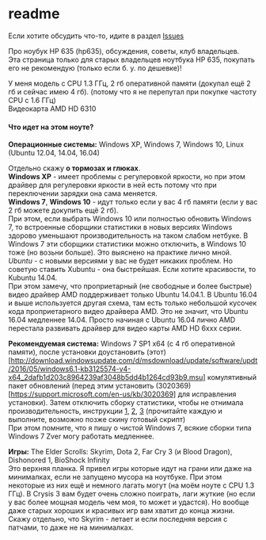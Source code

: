 # readme

Если хотите обсудить что-то, идите в раздел [Issues](https://github.com/hp635/readme/issues)

Про ноубук HP 635 (hp635), обсуждения, советы, клуб владельцев.  
Эта страница только для старых владельцев ноутбука HP 635, покупать его не рекомендую (только если б. у. по дешевке)!

У меня модель с CPU 1.3 ГГц, 2 гб оперативной памяти (докупал ещё 2 гб и сейчас имею 4 гб). (потому что я не перепутал при покупке частоту CPU с 1.6 ГГц)  
Видеокарта AMD HD 6310

#### Что идет на этом ноуте?

**Операционные системы:** Windows XP, Windows 7, Windows 10, Linux (Ubuntu 12.04, 14.04, 16.04)

Отдельно скажу **о тормозах и глюках**.  
**Windows XP** - имеет проблемы с регулеровкой яркости, но при этом драйвер для регулеровки яркости в ней есть потому что при переключении зарядки она сама меняется.  
**Windows 7**, **Windows 10** - идут только если у вас 4 гб памяти (если у вас 2 гб можете докупить ещё 2 гб).  
При этом, если выбрать Windows 10 или полностью обновить Windows 7, то встроенные сборщики статистики в новых версиях Windows здорово уменьшают производительность на таком слабом нетбуке. В Windows 7 эти сборщики статистики можно отключить, в Windows 10 тоже (но возьни больше). Это выяснено на практике лично мной.  
*Ubuntu* - с новыми версиями у вас не будет никаких проблем. Но советую ставить Xubuntu - она быстрейшая. Если хотите красивости, то Kubuntu 14.04.  
При этом замечу, что проприетарный (не свободные и более быстрые) видео драйвер AMD поддерживает только Ubuntu 14.04.1. В Ubuntu 16.04 и выше используется другая схема, там есть только небольшой кусочек кода проприетарного видео драйвера AMD. Это не значит, что Ubuntu 16.04 медленнее 14.04. Просто начиная с Ubuntu 16.04 лично AMD перестала развивать драйвер для видео карты AMD HD 6xxx серии.

**Рекомендуемая система:** Windows 7 SP1 x64 (с 4 гб оперативной памяти), после установки доустановить (этот)[http://download.windowsupdate.com/d/msdownload/update/software/updt/2016/05/windows6.1-kb3125574-v4-x64_2dafb1d203c8964239af3048b5dd4b1264cd93b9.msu] комулятивный пакет обновлений (перед этим установить (3020369)[https://support.microsoft.com/en-us/kb/3020369] для исправления установки). Затем отключить сборку статистики, чтобы не отнимала производительность, инструкции [1](http://www.overclock.net/t/1587577/windows-7-updates-list-descriptions-windows-7-8-telemetry-preparation), [2](http://techne.alaya.net/?p=12499), [3](http://www.dslreports.com/forum/r30348398-WIN7-Win-7-updates-to-avoid-or-be-careful-with) (прочитайте каждую и выполните, возможно позже скину готовый скрипт)  
При этом помните, что я пишу о чистой Windows 7, всякие сборки типа Windows 7 Zver могу работать медленнее.

**Игры:** The Elder Scrolls: Skyrim, Dota 2, Far Cry 3 (и Blood Dragon), Dishonored 1, BioShock Infinity  
Это верхняя планка. Я привел игры которые идут на грани или даже на минималках, если не запущено мусора на ноутбуке. При этом некоторые из них ещё и немного лагать могут (на моём ноуте с CPU 1.3 ГГц). В Crysis 3 вам будет очень сложно поиграть, лаги жуткие (но если у вас более мощная модель чем моя, то может и удастся). Но вообще даже старых хороших и красивых игр вам хватит до конца жизни.  
Скажу отдельно, что Skyrim - летает и если последняя версия с патчами, то даже не на минималках.

